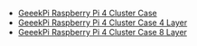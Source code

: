 - [GeeekPi Raspberry Pi 4 Cluster Case](https://www.amazon.ca/GeeekPi-Raspberry-Transparent-Stackable-Heatsink/dp/B07MW3GM1T)
- [GeeekPi Raspberry Pi 4 Cluster Case 4 Layer](https://www.amazon.com/GeeekPi-Raspberry-Cluster-Stackable-4-Layers/dp/B083FDHPBH)
- [GeeekPi Raspberry Pi 4 Cluster Case 8 Layer](https://www.amazon.com/dp/B085XSPV7G)
